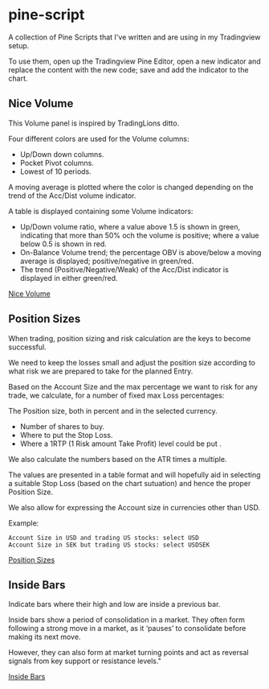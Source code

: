 # pine-script

A collection of Pine Scripts that I've written and are using
in my Tradingview setup.

To use them, open up the Tradingview Pine Editor, open a new
indicator and replace the content with the new code; save and
add the indicator to the chart.

## Nice Volume

This Volume panel is inspired by TradingLions ditto.

Four different colors are used for the Volume columns:

  * Up/Down down columns.
  * Pocket Pivot columns.
  * Lowest of 10 periods.

A moving average is plotted where the color is changed
depending on the trend of the Acc/Dist volume indicator.

A table is displayed containing some Volume indicators:

  * Up/Down volume ratio, where a value above 1.5 is shown
    in green, indicating that more than 50% och the volume
    is positive; where a value below 0.5 is shown in red.
  * On-Balance Volume trend; the percentage OBV is above/below
    a moving average is displayed; positive/negative in green/red.
  * The trend (Positive/Negative/Weak) of the Acc/Dist indicator
    is displayed in either green/red.

[Nice Volume](images/nice-volume.png)


## Position Sizes

When trading, position sizing and risk calculation are the keys to become
successful.

We need to keep the losses small and adjust the position size according to what
risk we are prepared to take for the planned Entry.

Based on the Account Size and the max percentage we want to risk for any trade,
we calculate, for a number of fixed max Loss percentages:

The Position size, both in percent and in the selected currency.

  * Number of shares to buy.
  * Where to put the Stop Loss.
  * Where a 1RTP (1 Risk amount Take Profit) level could be put .

We also calculate the numbers based on the ATR times a multiple.

The values are presented in a table format and will hopefully aid in selecting
a suitable Stop Loss (based on the chart sutuation) and hence the proper
Position Size.

We also allow for expressing the Account size in currencies other than USD.

Example:

    Account Size in USD and trading US stocks: select USD
    Account Size in SEK but trading US stocks: select USDSEK

[Position Sizes](images/position-sizes.png)


## Inside Bars

Indicate bars where their high and low are inside a previous bar.

Inside bars show a period of consolidation in a market.
They often form following a strong move in a market,
as it ‘pauses’ to consolidate before making its next move.

However, they can also form at market turning points and
act as reversal signals from key support or resistance levels."

[Inside Bars](images/inside-bars.png)

